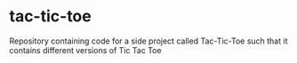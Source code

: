 # tac-tic-toe
Repository containing code for a side project called Tac-Tic-Toe such that it contains different versions of Tic Tac Toe
